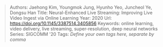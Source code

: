 > Authors: Jaehong Kim, Youngmok Jung, Hyunho Yeo, Juncheol Ye, Dongsu Han
> Title: Neural-Enhanced Live Streaming: Improving Live Video Ingest via Online Learning
> Year: 2020
> Url: https://doi.org/10.1145/3387514.3405856
> Keywords: online learning, video delivery, live streaming, super-resolution, deep neural networks
> Series: SIGCOMM '20
> Tags: *Define your own tags here, separate by comma*